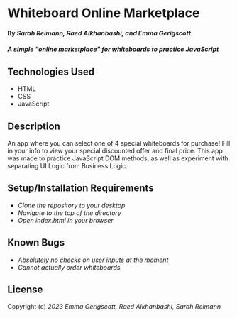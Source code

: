 # Whiteboard Online Marketplace

#### By _**Sarah Reimann, Raed Alkhanbashi, and Emma Gerigscott**_

#### _A simple "online marketplace" for whiteboards to practice JavaScript_

## Technologies Used

* HTML
* CSS
* JavaScript

## Description

An app where you can select one of 4 special whiteboards for purchase! Fill in your info to view your special discounted offer and final price. This app was made to practice JavaScript DOM methods, as well as experiment with separating UI Logic from Business Logic.

## Setup/Installation Requirements

* _Clone the repository to your desktop_
* _Navigate to the top of the directory_
* _Open index.html in your browser_

## Known Bugs

* _Absolutely no checks on user inputs at the moment_
* _Cannot _actually_ order whiteboards_

## License

Copyright (c) _2023_ _Emma Gerigscott, Raed Alkhanbashi, Sarah Reimann_